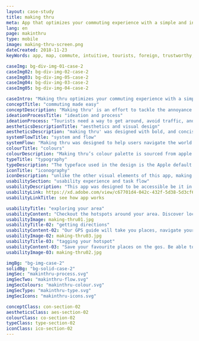 ```yaml
---
layout: case-study
title: making thru
meta: App that optimizes your commuting experience with a simple and intuitive interface. it provides instant rerouting to help you avoid traffic
lang: en
page: makinthru
type: mobile
image: making-thru-screen.png
dateCreated: 2018-11-23
keyWords: app, map, commute, intuitive, tourists, foreign, trustworthy,

caseImg: bg-div-img-01-case-2
caseImg02: bg-div-img-02-case-2
caseImg03: bg-div-img-05-case-2
caseImg04: bg-div-img-03-case-2
caseImg05: bg-div-img-04-case-2

caseIntro: "Making thru optimizes your commuting experience with a simple and intuitive interface. it provides instant rerouting to help you avoid traffic. overviews traffic alerts, construction zones, crashes and hazards to avoid on the road. gas-pricing tips to help you find the cheapest gas on your way. offline navigation and directions guide is offered without the use of internet. this app was developed to better assist your making thru' of your day"
conceptTitle: "commuting made easy"
conceptDescription: "Making thru' is an effort to tackle the annoyance that comes when traveling, not being able to use cel service to get through the city. Making thru' was created to be both tangible and intuitive to better your navigating experience"
ideationProcessTitle: "ideation and process"
ideationProcess: "Tourists need a way to get around, avoid traffic, and find hotspots without the need of internet or constant use of cellular data. They also need a way to be able to bookmark their favourite spots around the city to reference back to them whenever they want"
aestheticsDescriptionTitle: "aesthetics and visual design"
aestheticsDescription: "making thru' was designed with bold, and concise visual elements and a simple app flow so users can get to where they want to even in remote areas"
systemFlowTitle: "system and flow"
systemFlow: "Making thru was designed to help users navigate the world faster no matter where they are in the world. Users have the benefit of beating traffic with automatic rerouting, have access to places, and getting directions without data or wifi connection"
colourTitle: "colours"
colourDescription: "Making thru’s colour palette is sourced from apple's material kit. The primary colours of dark purple and different tints blue set a subdued and serious tone while the pink accent colour adds a sense of vibrancy and excitement"
typeTitle: "typography"
typeDescription: "The typeface used in the design is the Apple default font San Francisco. For headings the font weight used is SF Pro Bold, and for the body copy and other text found SF Pro Display Regular is used"
iconTitle: "iconography"
iconDescription: "unlike the other visual elements of this app, making thru carries it's own authentic iconography. these icons were designed to be equally structured and consistent with the rest of the app's design"
usabilitySection: "usability experience and task flow"
usabilityDescription: "This app was designed to be accessible be it in popular areas or remote areas. This app was created to help assist users determine locations and guide them through to their final destination"
usabilityLink: https://xd.adobe.com/view/c67701d4-042c-432f-5d38-5d3cf62f6429-b046/?fullscreen
usabilityLinkTitle: see how app works

usabilityTitle: "exploring your area"
usabilityContent: "Checkout the hotspots around your area. Discover local stores, restaurants, events, places that aligns with your interest"
usabilityImage: making-thru01.jpg
usabilityTitle-02: "getting directions"
usabilityContent-02: "Our GPS guide will take you places, navigate your area and get real-time traffic, transit, road closure and incident information. Making thru' is also available and accessible through your apple watch. This feature allows you to get to your destination no matter where you are in the world"
usabilityImage-02: making-thru03.jpg
usabilityTitle-03: "tagging your hotspot"
usabilityContent-03: "Save your favourite places on the gos. Be able to get back to your saved addresses with a tap away. Select your directions and let us help you make your way through"
usabilityImage-03: making-thru02.jpg

imgBg: "bg-img-case-2"
solidBg: "bg-solid-case-2"
imgSec: "makinthru-process.svg"
imgSecTwo: "makinthru-flow.svg"
imgSecColours: "makinthru-colour.svg"
imgSecType: "makinthru-type.svg"
imgSecIcons: "makinthru-icons.svg"

conceptClass: con-section-02
aestheticsClass: aes-section-02
colourClass: co-section-02
typeClass: type-section-02
iconClass: ico-section-02
---
```

